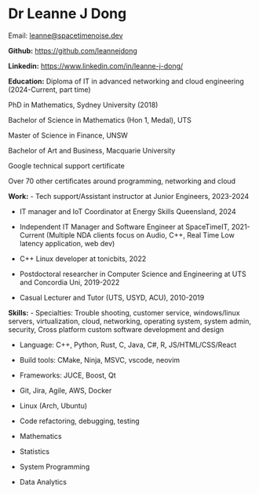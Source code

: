# Dr Leanne J Dong

Email: leanne@spacetimenoise.dev

**Github:** https://github.com/leannejdong

**Linkedin:** https://www.linkedin.com/in/leanne-j-dong/

**Education:** Diploma of IT in advanced networking and cloud engineering (2024-Current, part time)

PhD in Mathematics, Sydney University (2018)

Bachelor of Science in Mathematics (Hon 1, Medal), UTS

Master of Science in Finance, UNSW

Bachelor of Art and Business, Macquarie University

Google technical support certificate

Over 70 other certificates around programming, networking and cloud

**Work:** - Tech support/Assistant instructor at Junior Engineers, 2023-2024

- IT manager and IoT Coordinator at Energy Skills Queensland, 2024

- Independent IT Manager and Software Engineer at SpaceTimeIT, 2021-Current 
        (Multiple NDA clients focus on Audio, C++,  Real Time Low latency application, web dev)

- C++ Linux developer at tonicbits, 2022

- Postdoctoral researcher in Computer Science and Engineering at UTS and Concordia Uni, 2019-2022

- Casual Lecturer and Tutor (UTS, USYD, ACU), 2010-2019


**Skills:** - Specialties: Trouble shooting, customer service, windows/linux servers, virtualization, cloud, networking, operating system, system admin, security, Cross platform custom software development and design

- Language: C++, Python, Rust, C, Java, C#, R, JS/HTML/CSS/React

- Build tools: CMake, Ninja, MSVC, vscode, neovim

- Frameworks: JUCE, Boost, Qt

- Git, Jira, Agile, AWS, Docker

- Linux (Arch, Ubuntu)

- Code refactoring, debugging, testing

- Mathematics

- Statistics

- System Programming

- Data Analytics

